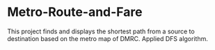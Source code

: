 # Metro-Route-and-Fare
This project finds and displays the shortest path from a source to destination based on the metro map of DMRC. Applied DFS algorithm.
